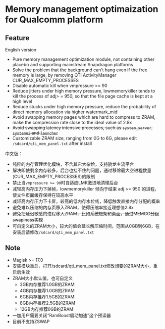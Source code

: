 # Memory management optimaization for Qualcomm platform

## Feature

English version:
- Pure memory management optimization module, not containing other placebo and supporting mainstream Snapdragon platforms
- Solve the problem that the background can't hang even if the free memory is large, by removing QTI ActivityManager CUR_MAX_EMPTY_PROCESSES
- Disable automatic kill when vmpressure >= 90
- Reduce jitters under high memory pressure, lowmemorykiller tends to kill the process of adj> = 950, so that the file page cache is kept at a high level
- Reduce stucks under high memory pressure, reduce the probability of direct memory allocation via higher watermark_mid
- Avoid swapping memory pages which are hard to compress to ZRAM, make the compression rate close to the ideal value of 2.8x
- ~~Avoid swapping latency intensive processes, such as `system_server`, `systemui` and `launcher`~~
- Customizable ZRAM size, ranging from 0G to 6G, please edit `/sdcard/qti_mem_panel.txt` after install

中文版：
- 纯粹的内存管理优化模块，不含其它大杂烩，支持骁龙主流平台
- 解决即使剩余内存较多，后台也挂不住的问题，通过移除最大空进程数量(CUR_MAX_EMPTY_PROCESSES)的限制
- 禁止当`vmpressure >= 90`时自适应LMK激进地清理后台
- 减轻高内存压力下掉帧，lowmemorykiller 倾向于结束 adj >= 950 的进程，使文件页面缓存保持在较高水平
- 减轻高内存压力下卡屏，较高的低内存水位线，降低触发直接内存分配的概率
- 避免难以压缩的内存页移入ZRAM，使得压缩率接近理想值2.8x
- ~~避免把延迟敏感的进程移入ZRAM，比如系统框架和桌面，通过MEMCG分组swapiness实现~~
- 可自定义的ZRAM大小，较大的值会延长解压缩时间，范围从0GB到6GB，在安装后请修改`/sdcard/qti_mem_panel.txt`

## Note

- Magisk >= 17.0
- 安装模块重启，打开/sdcard/qti_mem_panel.txt修改想要的ZRAM大小，重启后生效
- ZRAM大小默认值，也可自定义
  - 3GB内存推荐1.0GB的ZRAM
  - 4GB内存推荐1.0GB的ZRAM
  - 6GB内存推荐1.5GB的ZRAM
  - 8GB内存推荐2.5GB的ZRAM
  - 12GB内存推荐0GB的ZRAM
- 一加用户需要关闭“RamBoost启动加速”这个预读器
- 目前不支持ZSWAP
